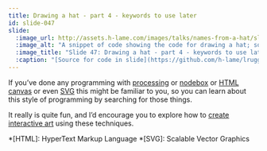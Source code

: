 ```yaml
---
title: Drawing a hat - part 4 - keywords to use later
id: slide-047
slide:
  :image_url: http://assets.h-lame.com/images/talks/names-from-a-hat/slides/047.png
  :image_alt: "A snippet of code showing the code for drawing a hat; source: https://github.com/h-lame/lruggery/blob/4e02855d64a111c8ee72e1a736da7a868384a1f8/names_from_a_hat/hat.rb#L143-L169, text: Keywords to use later: nodebox; processing; HTML canvas; SVG; shoesrb art; http://shoesrb.com/manual/Art.html"
  :image_title: "Slide 47: Drawing a hat - part 4 - keywords to use later"
  :caption: "[Source for code in slide](https://github.com/h-lame/lruggery/blob/4e02855d64a111c8ee72e1a736da7a868384a1f8/names_from_a_hat/hat.rb#L143-L169)"
---
```

If you’ve done any programming with [processing](https://processing.org) or [nodebox](https://www.nodebox.net) or [HTML canvas](https://developer.mozilla.org/en-US/docs/Web/HTML/Element/canvas) or even [SVG](https://developer.mozilla.org/en-US/docs/Web/SVG) this might be familiar to you, so you can learn about this style of programming by searching for those things.

It really is quite fun, and I’d encourage you to explore how to [create interactive art](http://shoesrb.com/manual/Art.html) using these techniques.

*[HTML]: HyperText Markup Language
*[SVG]: Scalable Vector Graphics
